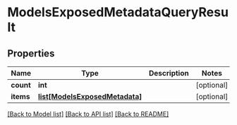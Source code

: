 # ModelsExposedMetadataQueryResult


## Properties
Name | Type | Description | Notes
------------ | ------------- | ------------- | -------------
**count** | **int** |  | [optional] 
**items** | [**list[ModelsExposedMetadata]**](ModelsExposedMetadata.md) |  | [optional] 

[[Back to Model list]](../README.md#documentation-for-models) [[Back to API list]](../README.md#documentation-for-api-endpoints) [[Back to README]](../README.md)


